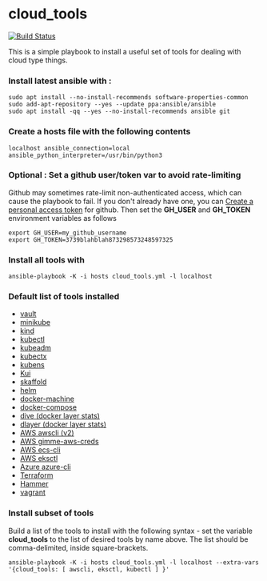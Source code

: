 # cloud_tools

[![Build Status](http://bondi.local:3001/api/badges/Halfwalker/Cloud_tools/status.svg)](http://bondi.local:3001/Halfwalker/Cloud_tools)

This is a simple playbook to install a useful set of tools for dealing with cloud type things.

### Install latest ansible with :
```
sudo apt install --no-install-recommends software-properties-common
sudo add-apt-repository --yes --update ppa:ansible/ansible
sudo apt install -qq --yes --no-install-recommends ansible git
```

### Create a hosts file with the following contents
```
localhost ansible_connection=local ansible_python_interpreter=/usr/bin/python3
```

### Optional : Set a github user/token var to avoid rate-limiting

Github may sometimes rate-limit non-authenticated access, which can cause the playbook to fail.  If you don't already have one, you can [Create a personal access token](https://docs.github.com/en/authentication/keeping-your-account-and-data-secure/creating-a-personal-access-token) for github.  Then set the **GH_USER** and **GH_TOKEN** environment variables as follows
```
export GH_USER=my_github_username
export GH_TOKEN=3739blahblah873298573248597325
```

### Install all tools with
```
ansible-playbook -K -i hosts cloud_tools.yml -l localhost
```

### Default list of tools installed

* [vault](https://www.vaultproject.io/downloads)
* [minikube](https://kubernetes.io/docs/tasks/tools/install-minikube/)
* [kind](https://kind.sigs.k8s.io/docs/user/quick-start/)
* [kubectl](https://kubernetes.io/docs/tasks/tools/install-kubectl/)
* [kubeadm](https://kubernetes.io/docs/setup/production-environment/tools/kubeadm/install-kubeadm/)
* [kubectx](https://github.com/ahmetb/kubectx)
* [kubens](https://github.com/ahmetb/kubectx)
* [Kui](https://github.com/kubernetes-sigs/kui)
* [skaffold](https://skaffold.dev/docs/install/)
* [helm](https://helm.sh/docs/intro/install/)
* [docker-machine](https://github.com/docker/machine/releases)
* [docker-compose](https://github.com/docker/compose/releases)
* [dive (docker layer stats)](https://github.com/wagoodman/dive)
* [dlayer (docker layer stats)](https://github.com/wercker/dlayer)
* [AWS awscli (v2)](https://aws.amazon.com/cli/)
* [AWS gimme-aws-creds](https://github.com/Nike-Inc/gimme-aws-creds)
* [AWS ecs-cli](https://docs.aws.amazon.com/AmazonECS/latest/developerguide/ECS_CLI_installation.html)
* [AWS eksctl](https://github.com/weaveworks/eksctl)
* [Azure azure-cli](https://docs.microsoft.com/en-us/cli/azure/install-azure-cli)
* [Terraform](https://www.terraform.io/downloads)
* [Hammer](http://deb.theforeman.org/)
* [vagrant](https://www.vagrantup.com/)

### Install subset of tools

Build a list of the tools to install with the following syntax - set the variable **cloud_tools** to the list of desired tools by name above.  The list should be comma-delimited, inside square-brackets.
```
ansible-playbook -K -i hosts cloud_tools.yml -l localhost --extra-vars '{cloud_tools: [ awscli, eksctl, kubectl ] }'
```

